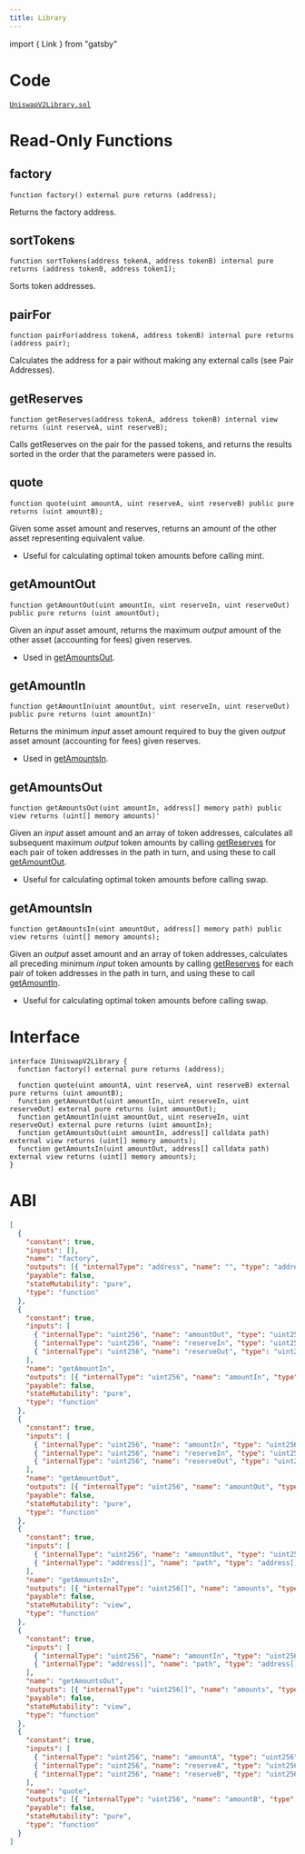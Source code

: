```yaml
---
title: Library
---
```


import { Link } from "gatsby"

# Code

[`UniswapV2Library.sol`](https://github.com/Uniswap/uniswap-v2-periphery/blob/master/contracts/UniswapV2Library.sol)

# Read-Only Functions

## factory

```solidity
function factory() external pure returns (address);
```

Returns the <Link to='/docs/v2/smart-contracts/factory/#address'>factory address</Link>.

## sortTokens

```solidity
function sortTokens(address tokenA, address tokenB) internal pure returns (address token0, address token1);
```

Sorts token addresses.

## pairFor

```solidity
function pairFor(address tokenA, address tokenB) internal pure returns (address pair);
```

Calculates the address for a pair without making any external calls (see <Link to='/docs/v2/technical-considerations/pair-addresses'>Pair Addresses</Link>).

## getReserves

```solidity
function getReserves(address tokenA, address tokenB) internal view returns (uint reserveA, uint reserveB);
```

Calls <Link to='/docs/v2/smart-contracts/pair#getreserves'>getReserves</Link> on the pair for the passed tokens, and returns the results sorted in the order that the parameters were passed in.

## quote

```solidity
function quote(uint amountA, uint reserveA, uint reserveB) public pure returns (uint amountB);
```

Given some asset amount and reserves, returns an amount of the other asset representing equivalent value.

- Useful for calculating optimal token amounts before calling <Link to='/docs/v2/smart-contracts/pair#mint-1'>mint</Link>.

## getAmountOut

```solidity
function getAmountOut(uint amountIn, uint reserveIn, uint reserveOut) public pure returns (uint amountOut);
```

Given an _input_ asset amount, returns the maximum _output_ amount of the other asset (accounting for fees) given reserves.

- Used in [getAmountsOut](#getamountsout).

## getAmountIn

```solidity
function getAmountIn(uint amountOut, uint reserveIn, uint reserveOut) public pure returns (uint amountIn)'
```

Returns the minimum _input_ asset amount required to buy the given _output_ asset amount (accounting for fees) given reserves.

- Used in [getAmountsIn](#getamountsin).

## getAmountsOut

```solidity
function getAmountsOut(uint amountIn, address[] memory path) public view returns (uint[] memory amounts)'
```

Given an _input_ asset amount and an array of token addresses, calculates all subsequent maximum _output_ token amounts by calling [getReserves](#getreserves) for each pair of token addresses in the path in turn, and using these to call [getAmountOut](#getamountout).

- Useful for calculating optimal token amounts before calling <Link to='/docs/v2/smart-contracts/pair#swap-1'>swap</Link>.

## getAmountsIn

```solidity
function getAmountsIn(uint amountOut, address[] memory path) public view returns (uint[] memory amounts);
```

Given an _output_ asset amount and an array of token addresses, calculates all preceding minimum _input_ token amounts by calling [getReserves](#getreserves) for each pair of token addresses in the path in turn, and using these to call [getAmountIn](#getamountin).

- Useful for calculating optimal token amounts before calling <Link to='/docs/v2/smart-contracts/pair#swap-1'>swap</Link>.

# Interface

```solidity
interface IUniswapV2Library {
  function factory() external pure returns (address);

  function quote(uint amountA, uint reserveA, uint reserveB) external pure returns (uint amountB);
  function getAmountOut(uint amountIn, uint reserveIn, uint reserveOut) external pure returns (uint amountOut);
  function getAmountIn(uint amountOut, uint reserveIn, uint reserveOut) external pure returns (uint amountIn);
  function getAmountsOut(uint amountIn, address[] calldata path) external view returns (uint[] memory amounts);
  function getAmountsIn(uint amountOut, address[] calldata path) external view returns (uint[] memory amounts);
}
```

# ABI

```json
[
  {
    "constant": true,
    "inputs": [],
    "name": "factory",
    "outputs": [{ "internalType": "address", "name": "", "type": "address" }],
    "payable": false,
    "stateMutability": "pure",
    "type": "function"
  },
  {
    "constant": true,
    "inputs": [
      { "internalType": "uint256", "name": "amountOut", "type": "uint256" },
      { "internalType": "uint256", "name": "reserveIn", "type": "uint256" },
      { "internalType": "uint256", "name": "reserveOut", "type": "uint256" }
    ],
    "name": "getAmountIn",
    "outputs": [{ "internalType": "uint256", "name": "amountIn", "type": "uint256" }],
    "payable": false,
    "stateMutability": "pure",
    "type": "function"
  },
  {
    "constant": true,
    "inputs": [
      { "internalType": "uint256", "name": "amountIn", "type": "uint256" },
      { "internalType": "uint256", "name": "reserveIn", "type": "uint256" },
      { "internalType": "uint256", "name": "reserveOut", "type": "uint256" }
    ],
    "name": "getAmountOut",
    "outputs": [{ "internalType": "uint256", "name": "amountOut", "type": "uint256" }],
    "payable": false,
    "stateMutability": "pure",
    "type": "function"
  },
  {
    "constant": true,
    "inputs": [
      { "internalType": "uint256", "name": "amountOut", "type": "uint256" },
      { "internalType": "address[]", "name": "path", "type": "address[]" }
    ],
    "name": "getAmountsIn",
    "outputs": [{ "internalType": "uint256[]", "name": "amounts", "type": "uint256[]" }],
    "payable": false,
    "stateMutability": "view",
    "type": "function"
  },
  {
    "constant": true,
    "inputs": [
      { "internalType": "uint256", "name": "amountIn", "type": "uint256" },
      { "internalType": "address[]", "name": "path", "type": "address[]" }
    ],
    "name": "getAmountsOut",
    "outputs": [{ "internalType": "uint256[]", "name": "amounts", "type": "uint256[]" }],
    "payable": false,
    "stateMutability": "view",
    "type": "function"
  },
  {
    "constant": true,
    "inputs": [
      { "internalType": "uint256", "name": "amountA", "type": "uint256" },
      { "internalType": "uint256", "name": "reserveA", "type": "uint256" },
      { "internalType": "uint256", "name": "reserveB", "type": "uint256" }
    ],
    "name": "quote",
    "outputs": [{ "internalType": "uint256", "name": "amountB", "type": "uint256" }],
    "payable": false,
    "stateMutability": "pure",
    "type": "function"
  }
]
```
